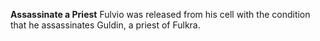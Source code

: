 **Assassinate a Priest**
Fulvio was released from his cell with the condition that he assassinates Guldin, a priest of Fulkra. 
